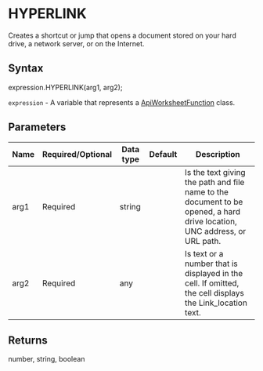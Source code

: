 # HYPERLINK

Creates a shortcut or jump that opens a document stored on your hard drive, a network server, or on the Internet.

## Syntax

expression.HYPERLINK(arg1, arg2);

`expression` - A variable that represents a [ApiWorksheetFunction](../ApiWorksheetFunction.md) class.

## Parameters

| **Name** | **Required/Optional** | **Data type** | **Default** | **Description** |
| ------------- | ------------- | ------------- | ------------- | ------------- |
| arg1 | Required | string |  | Is the text giving the path and file name to the document to be opened, a hard drive location, UNC address, or URL path. |
| arg2 | Required | any |  | Is text or a number that is displayed in the cell. If omitted, the cell displays the Link_location text. |

## Returns

number, string, boolean